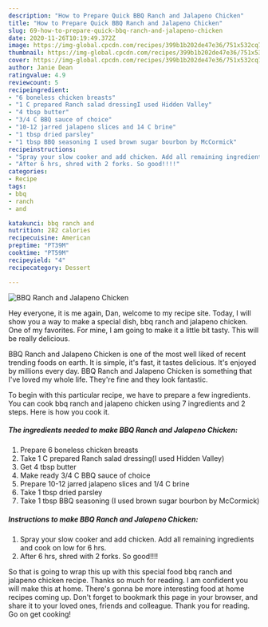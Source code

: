 ```yaml
---
description: "How to Prepare Quick BBQ Ranch and Jalapeno Chicken"
title: "How to Prepare Quick BBQ Ranch and Jalapeno Chicken"
slug: 69-how-to-prepare-quick-bbq-ranch-and-jalapeno-chicken
date: 2020-11-26T10:19:49.372Z
image: https://img-global.cpcdn.com/recipes/399b1b202de47e36/751x532cq70/bbq-ranch-and-jalapeno-chicken-recipe-main-photo.jpg
thumbnail: https://img-global.cpcdn.com/recipes/399b1b202de47e36/751x532cq70/bbq-ranch-and-jalapeno-chicken-recipe-main-photo.jpg
cover: https://img-global.cpcdn.com/recipes/399b1b202de47e36/751x532cq70/bbq-ranch-and-jalapeno-chicken-recipe-main-photo.jpg
author: Janie Dean
ratingvalue: 4.9
reviewcount: 5
recipeingredient:
- "6 boneless chicken breasts"
- "1 C prepared Ranch salad dressingI used Hidden Valley"
- "4 tbsp butter"
- "3/4 C BBQ sauce of choice"
- "10-12 jarred jalapeno slices and 14 C brine"
- "1 tbsp dried parsley"
- "1 tbsp BBQ seasoning I used brown sugar bourbon by McCormick"
recipeinstructions:
- "Spray your slow cooker and add chicken. Add all remaining ingredients and cook on low for 6 hrs."
- "After 6 hrs, shred with 2 forks. So good!!!!"
categories:
- Recipe
tags:
- bbq
- ranch
- and

katakunci: bbq ranch and 
nutrition: 282 calories
recipecuisine: American
preptime: "PT39M"
cooktime: "PT59M"
recipeyield: "4"
recipecategory: Dessert

---
```



![BBQ Ranch and Jalapeno Chicken](https://img-global.cpcdn.com/recipes/399b1b202de47e36/751x532cq70/bbq-ranch-and-jalapeno-chicken-recipe-main-photo.jpg)

Hey everyone, it is me again, Dan, welcome to my recipe site. Today, I will show you a way to make a special dish, bbq ranch and jalapeno chicken. One of my favorites. For mine, I am going to make it a little bit tasty. This will be really delicious.

BBQ Ranch and Jalapeno Chicken is one of the most well liked of recent trending foods on earth. It is simple, it's fast, it tastes delicious. It's enjoyed by millions every day. BBQ Ranch and Jalapeno Chicken is something that I've loved my whole life. They're fine and they look fantastic.




To begin with this particular recipe, we have to prepare a few ingredients. You can cook bbq ranch and jalapeno chicken using 7 ingredients and 2 steps. Here is how you cook it.

<!--inarticleads1-->

##### The ingredients needed to make BBQ Ranch and Jalapeno Chicken:

1. Prepare 6 boneless chicken breasts
1. Take 1 C prepared Ranch salad dressing(I used Hidden Valley)
1. Get 4 tbsp butter
1. Make ready 3/4 C BBQ sauce of choice
1. Prepare 10-12 jarred jalapeno slices and 1/4 C brine
1. Take 1 tbsp dried parsley
1. Take 1 tbsp BBQ seasoning (I used brown sugar bourbon by McCormick)




<!--inarticleads2-->

##### Instructions to make BBQ Ranch and Jalapeno Chicken:

1. Spray your slow cooker and add chicken. Add all remaining ingredients and cook on low for 6 hrs.
1. After 6 hrs, shred with 2 forks. So good!!!!




So that is going to wrap this up with this special food bbq ranch and jalapeno chicken recipe. Thanks so much for reading. I am confident you will make this at home. There's gonna be more interesting food at home recipes coming up. Don't forget to bookmark this page in your browser, and share it to your loved ones, friends and colleague. Thank you for reading. Go on get cooking!
